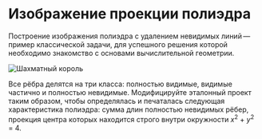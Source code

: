 # Изображение проекции полиэдра

Построение изображения полиэдра с удалением невидимых линий — пример
классической задачи, для успешного решения которой необходимо знакомство
с основами вычислительной геометрии.

![Шахматный король](images/king.png)

Все рёбра делятся на три класса: полностью видимые, видимые частично и 
полностью невидимые. Модифицируйте эталонный проект таким образом, 
чтобы определялась и печаталась следующая характеристика полиэдра: 
сумма длин полностью невидимых рёбер, проекция центра которых находится 
строго внутри окружности $x^2$ + $y^2$ = 4.
